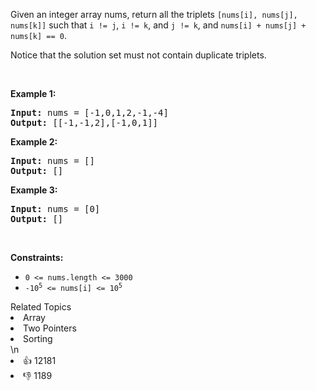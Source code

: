 <p>Given an integer array nums, return all the triplets <code>[nums[i], nums[j], nums[k]]</code> such that <code>i != j</code>, <code>i != k</code>, and <code>j != k</code>, and <code>nums[i] + nums[j] + nums[k] == 0</code>.</p>

<p>Notice that the solution set must not contain duplicate triplets.</p>

<p>&nbsp;</p>
<p><strong>Example 1:</strong></p>
<pre><strong>Input:</strong> nums = [-1,0,1,2,-1,-4]
<strong>Output:</strong> [[-1,-1,2],[-1,0,1]]
</pre><p><strong>Example 2:</strong></p>
<pre><strong>Input:</strong> nums = []
<strong>Output:</strong> []
</pre><p><strong>Example 3:</strong></p>
<pre><strong>Input:</strong> nums = [0]
<strong>Output:</strong> []
</pre>
<p>&nbsp;</p>
<p><strong>Constraints:</strong></p>

<ul>
	<li><code>0 &lt;= nums.length &lt;= 3000</code></li>
	<li><code>-10<sup>5</sup> &lt;= nums[i] &lt;= 10<sup>5</sup></code></li>
</ul>
<div><div>Related Topics</div><div><li>Array</li><li>Two Pointers</li><li>Sorting</li></div></div>\n<div><li>👍 12181</li><li>👎 1189</li></div>